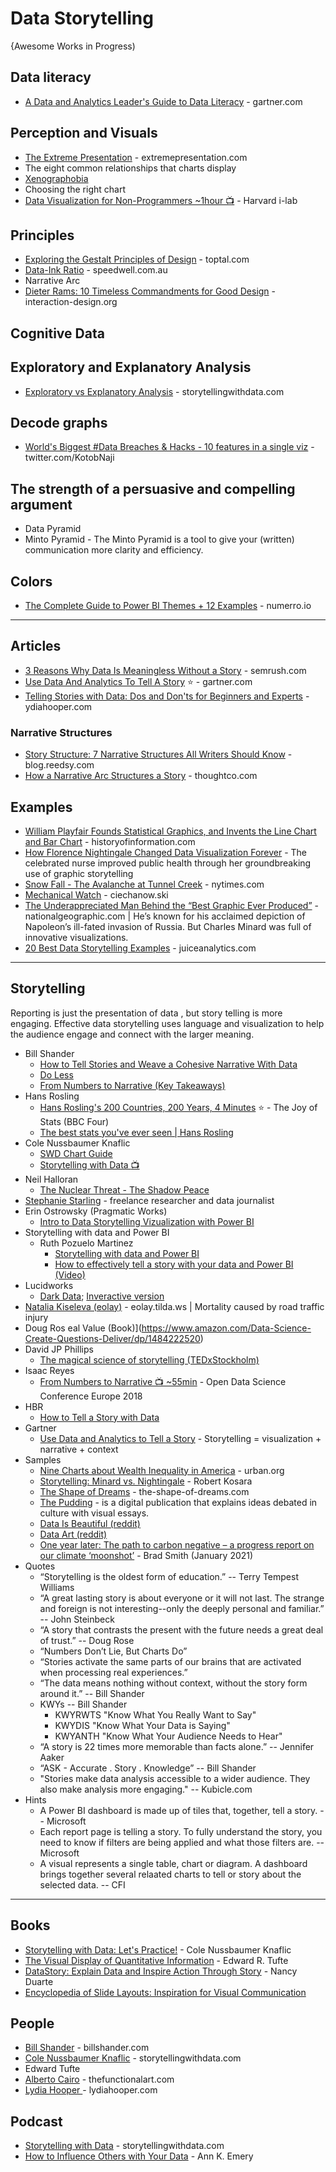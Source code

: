 # Data Storytelling
{Awesome Works in Progress)

## Data literacy
* [A Data and Analytics Leader's Guide to Data Literacy](https://www.gartner.com/smarterwithgartner/a-data-and-analytics-leaders-guide-to-data-literacy) - gartner.com


## Perception and Visuals
* [The Extreme Presentation](https://extremepresentation.com/) - extremepresentation.com
* The eight common relationships that charts display
* [Xenographobia](https://www.linkedin.com/pulse/do-you-suffer-from-xenographobia-bill-shander/)
* Choosing the right chart
* [Data Visualization for Non-Programmers ~1hour 📺](https://www.youtube.com/watch?v=-xS7QJhVbcM) - Harvard i-lab

## Principles
* [Exploring the Gestalt Principles of Design](https://www.toptal.com/designers/ui/gestalt-principles-of-design) - toptal.com
* [Data-Ink Ratio](https://speedwell.com.au/en/insights/2019/the-manifesto-of-the-data-ink-ratio) - speedwell.com.au
* Narrative Arc
* [Dieter Rams: 10 Timeless Commandments for Good Design](https://www.interaction-design.org/literature/article/dieter-rams-10-timeless-commandments-for-good-design) - interaction-design.org


## Cognitive Data

## Exploratory and Explanatory Analysis
* [Exploratory vs Explanatory Analysis](https://www.storytellingwithdata.com/blog/2014/04/exploratory-vs-explanatory-analysis) - storytellingwithdata.com

## Decode graphs
* [World's Biggest #Data Breaches & Hacks - 10 features in a single viz](https://twitter.com/KotobNaji/status/1410369595509293060) - twitter.com/KotobNaji

## The strength of a persuasive and compelling argument
* Data Pyramid
* Minto Pyramid - The Minto Pyramid is a tool to give your (written) communication more clarity and efficiency.

## Colors
* [The Complete Guide to Power BI Themes + 12 Examples](https://www.numerro.io/guides/power-bi-themes) - numerro.io
-----
## Articles
* [3 Reasons Why Data Is Meaningless Without a Story](https://www.semrush.com/blog/3-reasons-why-data-is-meaningless-without-a-story/) - semrush.com
* [Use Data And Analytics To Tell A Story](https://www.gartner.com/smarterwithgartner/use-data-and-analytics-to-tell-a-story) ⭐ - gartner.com
* [Telling Stories with Data: Dos and Don'ts for Beginners and Experts](http://lydiahooper.com/blog/datastoriesdosanddonts) - ydiahooper.com

### Narrative Structures
* [Story Structure: 7 Narrative Structures All Writers Should Know](https://blog.reedsy.com/guide/story-structure/) - blog.reedsy.com
* [How a Narrative Arc Structures a Story](https://www.thoughtco.com/what-is-narrative-arc-in-literature-852484) - thoughtco.com

## Examples
* [William Playfair Founds Statistical Graphics, and Invents the Line Chart and Bar Chart](https://www.historyofinformation.com/detail.php?id=2527) - historyofinformation.com
* [How Florence Nightingale Changed Data Visualization Forever](https://www.scientificamerican.com/article/how-florence-nightingale-changed-data-visualization-forever/) - The celebrated nurse improved public health through her groundbreaking use of graphic storytelling
* [Snow Fall - The Avalanche at Tunnel Creek](https://www.nytimes.com/projects/2012/snow-fall/index.html) - nytimes.com
* [Mechanical Watch](https://ciechanow.ski/mechanical-watch/) - ciechanow.ski
* [The Underappreciated Man Behind the “Best Graphic Ever Produced”](https://www.nationalgeographic.com/culture/article/charles-minard-cartography-infographics-history) - nationalgeographic.com | He’s known for his acclaimed depiction of Napoleon’s ill-fated invasion of Russia. But Charles Minard was full of innovative visualizations.
* [20 Best Data Storytelling Examples](https://www.juiceanalytics.com/writing/20-best-data-storytelling-examples) - juiceanalytics.com

-----

## Storytelling
Reporting is just the presentation of data , but story telling is more engaging. Effective data storytelling uses language and visualization to help the audience engage and connect with the larger meaning. 

* Bill Shander
    * [How to Tell Stories and Weave a Cohesive Narrative With Data](https://medium.com/@billshander/how-to-tell-stories-and-weave-a-cohesive-narrative-with-data-a56dea3d1d67)
    * [Do Less](https://medium.com/@billshander/do-less-86f2eee9e99f)
    * [From Numbers to Narrative (Key Takeaways)](https://chapters.theiia.org/milwaukee/News/ChapterDocuments/Storytelling%20with%20Data%20-%20Key%20Takeaways%2009.19.08.pdf) 
* Hans Rosling
    * [Hans Rosling's 200 Countries, 200 Years, 4 Minutes](https://www.youtube.com/watch?v=jbkSRLYSojo) :star: - The Joy of Stats (BBC Four)
    * [The best stats you've ever seen | Hans Rosling](https://www.youtube.com/watch?v=hVimVzgtD6w)
* Cole Nussbaumer Knaflic
    * [SWD Chart Guide](http://www.storytellingwithdata.com/chart-guide)
    * [Storytelling with Data :tv:](https://www.youtube.com/channel/UCjhGlILWNloXJdR2NTCBMlA/featured)
* Neil Halloran
    * [The Nuclear Threat - The Shadow Peace](https://www.youtube.com/watch?v=bIAF7kBbGKk)
* [Stephanie Starling](http://www.stephaniestarling.com/) - freelance researcher and data journalist
* Erin Ostrowsky (Pragmatic Works)
    * [Intro to Data Storytelling Vizualization with Power BI](https://www.youtube.com/watch?v=WKWP_-6YmFE)
* Storytelling with data and Power BI
    * Ruth Pozuelo Martinez
        * [Storytelling with data and Power BI](https://community.powerbi.com/t5/Community-Blog/Storytelling-with-data-and-Power-BI/ba-p/609285)
        * [How to effectively tell a story with your data and Power BI (Video)](https://www.youtube.com/watch?v=E8Mz18i_po4)
* Lucidworks
    * [Dark Data](https://lucidworks.com/darkdata/); [Inveractive version](http://interactive.columnfivemedia.com/lucidworks/dark-data/)
* [Natalia Kiseleva (eolay)](http://eolay.tilda.ws/dataartdtp/en/) - eolay.tilda.ws | Mortality caused by road traffic injury
*  Doug Ros eal Value (Book)](https://www.amazon.com/Data-Science-Create-Questions-Deliver/dp/1484222520)
* David JP Phillips
    * [The magical science of storytelling (TEDxStockholm)](https://www.youtube.com/watch?v=Nj-hdQMa3uA)
* Isaac Reyes
    * [From Numbers to Narrative :tv: ~55min](https://www.youtube.com/watch?v=MZ7cyrMecYY) - Open Data Science Conference Europe 2018 
* HBR
    * [How to Tell a Story with Data](https://hbr.org/2013/04/how-to-tell-a-story-with-data)
* Gartner
    * [Use Data and Analytics to Tell a Story](https://www.gartner.com/smarterwithgartner/use-data-and-analytics-to-tell-a-story/) - Storytelling = visualization + narrative + context
* Samples
    * [Nine Charts about Wealth Inequality in America](https://apps.urban.org/features/wealth-inequality-charts/) - urban.org
    * [Storytelling: Minard vs. Nightingale](https://eagereyes.org/journalism/storytelling-minard-vs-nightingale) - Robert Kosara
    * [The Shape of Dreams](http://the-shape-of-dreams.com/) - the-shape-of-dreams.com
    * [The Pudding](https://pudding.cool/) - is a digital publication that explains ideas debated in culture with visual essays.
    * [Data Is Beautiful (reddit)](https://www.reddit.com/r/dataisbeautiful/)
    * [Data Art (reddit)](https://www.reddit.com/r/DataArt/)
    * [One year later: The path to carbon negative – a progress report on our climate ‘moonshot’](https://blogs.microsoft.com/blog/2021/01/28/one-year-later-the-path-to-carbon-negative-a-progress-report-on-our-climate-moonshot/) - Brad Smith (January 2021)
* Quotes
    * “Storytelling is the oldest form of education.” -- Terry Tempest Williams
    * “A great lasting story is about everyone or it will not last. The strange and foreign is not interesting--only the deeply personal and familiar.” -- John Steinbeck
    * “A story that contrasts the present with the future needs a great deal of trust.” -- Doug Rose
    * “Numbers Don’t Lie, But Charts Do”
    * “Stories activate the same parts of our brains that are activated when processing real experiences.” 
    * “The data means nothing without context, without the story form around it.” -- Bill Shander
    * KWYs -- Bill Shander
        * KWYRWTS "Know What You Really Want to Say"
        * KWYDIS "Know What Your Data is Saying"
        * KWYANTH "Know What Your Audience Needs to Hear"
    * “A story is 22 times more memorable than facts alone.” -- Jennifer Aaker
    * “ASK - Accurate . Story . Knowledge” -- Bill Shander
    * "Stories make data analysis accessible to a wider audience. They also make analysis more engaging." -- Kubicle.com
* Hints
    * A Power BI dashboard is made up of tiles that, together, tell a story. -- Microsoft
    * Each report page is telling a story. To fully understand the story, you need to know if filters are being applied and what those filters are. -- Microsoft
    * A visual represents a single table, chart or diagram. A dashboard brings together several relaated charts to tell or story about the selected data. -- CFI
   

-----

## Books
* [Storytelling with Data: Let's Practice!](https://www.amazon.com/dp/1119621496/) - Cole Nussbaumer Knaflic
* [The Visual Display of Quantitative Information](https://www.amazon.com/Visual-Display-Quantitative-Information/dp/0961392142/) - Edward R. Tufte 
* [DataStory: Explain Data and Inspire Action Through Story](https://www.amazon.com/DataStory-Explain-Inspire-Action-Through/dp/1940858984/) - Nancy Duarte
* [Encyclopedia of Slide Layouts: Inspiration for Visual Communication](https://www.amazon.com/dp/0996001387/)

## People
* [Bill Shander](https://billshander.com/) - billshander.com
* [Cole Nussbaumer Knaflic](https://www.storytellingwithdata.com) - storytellingwithdata.com
* Edward Tufte
* [Alberto Cairo](http//www.thefunctionalart.com) - thefunctionalart.com
* [Lydia Hooper ](https://lydiahooper.com/) - lydiahooper.com

## Podcast
* [Storytelling with Data](https://www.storytellingwithdata.com/podcast) - storytellingwithdata.com
* [How to Influence Others with Your Data](https://www.superdatascience.com/podcast/how-to-influence-others-with-your-data) - Ann K. Emery
